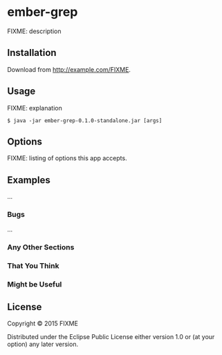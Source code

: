 # ember-grep

FIXME: description

## Installation

Download from http://example.com/FIXME.

## Usage

FIXME: explanation

    $ java -jar ember-grep-0.1.0-standalone.jar [args]

## Options

FIXME: listing of options this app accepts.

## Examples

...

### Bugs

...

### Any Other Sections
### That You Think
### Might be Useful

## License

Copyright © 2015 FIXME

Distributed under the Eclipse Public License either version 1.0 or (at
your option) any later version.
